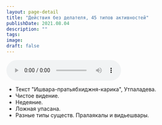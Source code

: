 ```yaml
---
layout: page-detail
title: "Действия без делателя, 45 типов активностей"
publishDate: 2021.08.04
description: ""
tags:
image:
draft: false
---
```


<audio title="2021.08.04 - Действия без делателя, 45 типов активностей.mp3" src="https://filer-api.advayta.org/v1.0/public/files/74022" controls=""></audio>

* Текст "Ишвара-пратьябхиджня-карика", Утпаладева.
* Чистое видение.
* Недеяние.
* Ложная упасана.
* Разные типы существ. Пралаякалы и видьешвары.

  
